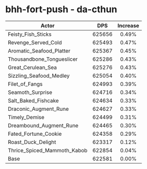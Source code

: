 # bhh-fort-push - da-cthun
| Actor | DPS | Increase |
|---|:---:|:---:|
|Feisty_Fish_Sticks|625656|0.49%|
|Revenge_Served_Cold|625493|0.47%|
|Aromatic_Seafood_Platter|625367|0.45%|
|Thousandbone_Tongueslicer|625286|0.43%|
|Great_Cerulean_Sea|625276|0.43%|
|Sizzling_Seafood_Medley|625054|0.40%|
|Filet_of_Fangs|624993|0.39%|
|Seamoth_Surprise|624716|0.34%|
|Salt_Baked_Fishcake|624634|0.33%|
|Draconic_Augment_Rune|624627|0.33%|
|Timely_Demise|624499|0.31%|
|Dreambound_Augment_Rune|624465|0.30%|
|Fated_Fortune_Cookie|624358|0.29%|
|Roast_Duck_Delight|623317|0.12%|
|Thrice_Spiced_Mammoth_Kabob|622854|0.04%|
|Base|622581|0.00%|
